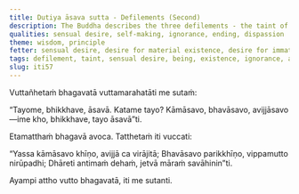 ```yaml
---
title: Dutiya āsava sutta - Defilements (Second)
description: The Buddha describes the three defilements - the taint of sensual desire, the taint of becoming, and the taint of ignorance, and one who is free from them.
qualities: sensual desire, self-making, ignorance, ending, dispassion
theme: wisdom, principle
fetter: sensual desire, desire for material existence, desire for immaterial existence, ignorance
tags: defilement, taint, sensual desire, being, existence, ignorance, attachment, release, Māra, iti, iti50-99
slug: iti57
---
```


Vuttañhetaṁ bhagavatā vuttamarahatāti me sutaṁ:

“Tayome, bhikkhave, āsavā. Katame tayo? Kāmāsavo, bhavāsavo, avijjāsavo—ime kho, bhikkhave, tayo āsavā”ti.

Etamatthaṁ bhagavā avoca. Tatthetaṁ iti vuccati:

“Yassa kāmāsavo khīṇo,
avijjā ca virājitā;
Bhavāsavo parikkhīṇo,
vippamutto nirūpadhi;
Dhāreti antimaṁ dehaṁ,
jetvā māraṁ savāhinin”ti.

Ayampi attho vutto bhagavatā, iti me sutanti.
